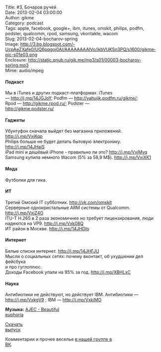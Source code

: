 Title: #3, Бочаров ручей  
Date: 2013-02-04 03:00:00  
Author: gikme  
Category: podcast  
Tags: apple, facebook, google+, ibm, itunes, omskit, philips, podfm, podster, qualcomm, rpod, samsung, vkontakte, wacom  
Slug: 2013-02-04-bocharov-spring  
Image: http://3.bp.blogspot.com/-UcpAeZXafe0/UQ6pqgoj0AI/AAAAAAAAIVo/ikbVUKSn3PQ/s1600/gikme-pic-s01e03.png  
Enclosure: http://static.qnub.ru/gik.me/mp3/s01/00003-bocharov-spring.mp3  
Mime: audio/mpeg

#### Подкаст 

Мы в iTunes и других подкаст-платформах. iTunes  
— <http://j.mp/14JGJoY>; Podfm — <http://yahujik.podfm.ru/gikme/>;  
Rpod — <http://gikme.rpod.ru/>; Podster —  
<http://gikme.podster.ru/> 

#### Гаджеты 

Убунтуфон сначала выйдет без магазина приложений.  
<http://j.mp/VxjKqp>   
Philips больше не будет делать бытовую электронику.  
<http://j.mp/14JHaiS>   
iPad mini и дешёвый iPhone - правильно ли это? <http://j.mp/VxjMyq>   
Samsung купила немного Wacom (5% за 58,9 М\$). <http://j.mp/VxjXK1> 

#### Мода 

Футболки для гика. 

#### ИТ 

Третий Омский IT субботник. <http://vk.com/omskit>   
Серверные однокристальные ARM системы от Qualcomm.  
<http://j.mp/VxjZ4O>   
ITU-T H.265 в 2 раза экономичнее но требует лицензирования, люди  
надеются на VP9. <http://j.mp/Vxk08Q>   
ИТ район в Москве. <http://j.mp/14JHDlo> 

#### Интернет 

Белые списки интернет. <http://j.mp/14JHFJU>   
Мысли о социальных сетях: почему вконтакт, об ухудшении дел фейсбука  
и про гуглоплюс.   
Доходы Facebook упали на 95% за год. <http://j.mp/XBHLxC> 

#### Наука 

Антибиотики не действуют, но действует IBM. Антибиотики —  
<http://j.mp/VxkgV9> ; IBM — <http://j.mp/VxkiMO>

**Музыка:** [AJEC - Beautiful  
euphoria](http://promodj.com/amurstar/tracks/3834716/AJEC_Beautiful_euphoria)

[Скачать  
выпуск](http://static.qnub.ru/gik.me/mp3/s01/00003-bocharov-spring.mp3)

Комментарии и прочее веселье [в нашей группе в  
ВК](http://vk.com/gikme).

